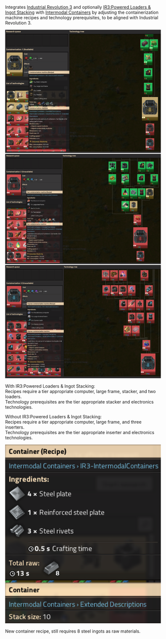 Integrates [Industrial Revolution 3](https://mods.factorio.com/mod/IndustrialRevolution3) and optionally [IR3:Powered Loaders & Ingot Stacking](https://mods.factorio.com/mod/IndustrialRevolution3LoadersStacking) with [Intermodal Containers](https://mods.factorio.com/mod/IntermodalContainers) by adjusting the containerization machine recipes and technology prerequisites, to be aligned with Industrial Revolution 3.  

![pic 1](/ir3-ic.png)  
![pic 2](/ir3-fast-ic.png)  
![pic 3](/ir3-express-ic.png)  

With IR3:Powered Loaders & Ingot Stacking:  
Recipes require a tier appropriate computer, large frame, stacker, and two loaders.  
Technology prerequisites are the tier appropriate stacker and electronics technologies.  
  
Without IR3:Powered Loaders & Ingot Stacking:  
Recipes require a tier appropriate computer, large frame, and three inserters.  
Technology prerequisites are the tier appropriate inserter and electronics technologies.  

![pic 4](/container-recipe.png)  

New container recipe, still requires 8 steel ingots as raw materials.  
